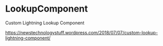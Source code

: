 # LookupComponent
Custom Lightning Lookup Component

https://newstechnologystuff.wordpress.com/2018/07/07/custom-lookup-lightning-component/
